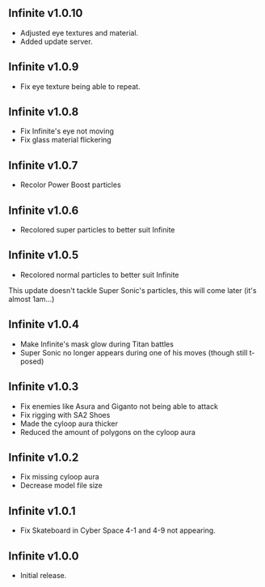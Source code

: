 ## Infinite v1.0.10
- Adjusted eye textures and material.
- Added update server.

## Infinite v1.0.9
- Fix eye texture being able to repeat.

## Infinite v1.0.8
- Fix Infinite's eye not moving
- Fix glass material flickering

## Infinite v1.0.7
- Recolor Power Boost particles

## Infinite v1.0.6
- Recolored super particles to better suit Infinite

## Infinite v1.0.5
- Recolored normal particles to better suit Infinite

This update doesn't tackle Super Sonic's particles, this will come later (it's almost 1am...)

## Infinite v1.0.4
- Make Infinite's mask glow during Titan battles
- Super Sonic no longer appears during one of his moves (though still t-posed)

## Infinite v1.0.3
- Fix enemies like Asura and Giganto not being able to attack
- Fix rigging with SA2 Shoes
- Made the cyloop aura thicker
- Reduced the amount of polygons on the cyloop aura

## Infinite v1.0.2
- Fix missing cyloop aura
- Decrease model file size

## Infinite v1.0.1
- Fix Skateboard in Cyber Space 4-1 and 4-9 not appearing.

## Infinite v1.0.0
- Initial release.
